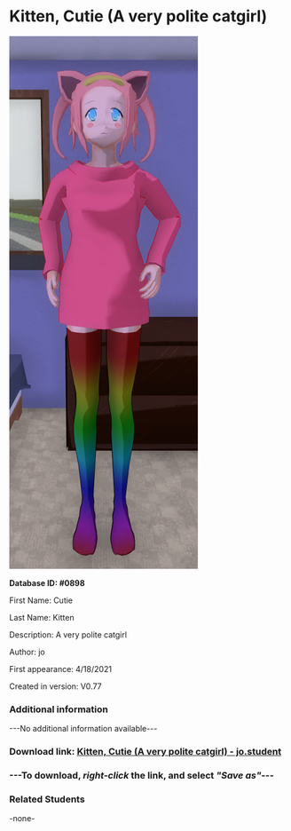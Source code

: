 # Kitten, Cutie (A very polite catgirl)

<img src="../../Files/Images/Kitten, Cutie (A very polite catgirl).png" title="Kitten, Cutie (A very polite catgirl) - jo">

**Database ID: #0898**

First Name: Cutie

Last Name: Kitten

Description: A very polite catgirl

Author: jo

First appearance: 4/18/2021

Created in version: V0.77

### Additional information

---No additional information available---

### Download link: <a href="https://raw.githubusercontent.com/Arbiter1223/Daigaku-Gurashi-Custom-Students/master/Files/Student%20Files/Kitten%2C%20Cutie%20(A%20very%20polite%20catgirl)%20-%20jo.student">Kitten, Cutie (A very polite catgirl) - jo.student</a>

### ---**To download, _right-click_ the link, and select _"Save as"_**---

### Related Students

-none-
